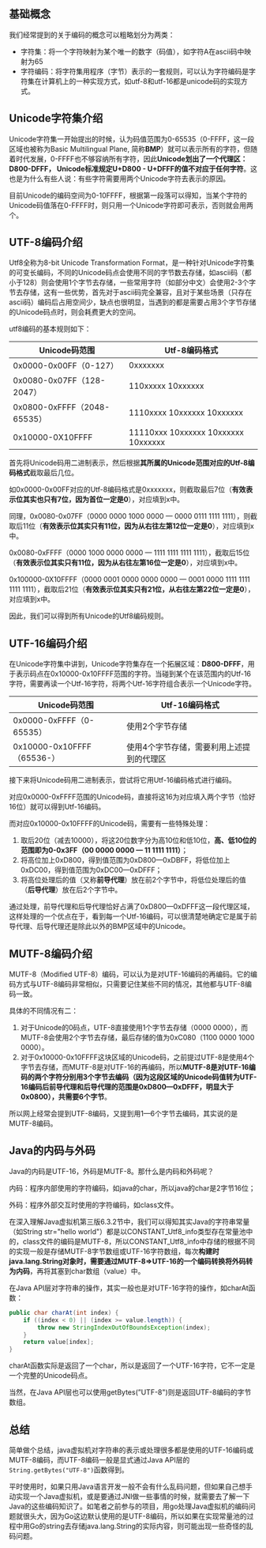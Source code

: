 ## 基础概念

我们经常提到的关于编码的概念可以粗略划分为两类：

- 字符集：将一个字符映射为某个唯一的数字（码值），如字符A在ascii码中映射为65
- 字符编码：将字符集用程序（字节）表示的一套规则，可以认为字符编码是字符集在计算机上的一种实现方式，如utf-8和utf-16都是unicode码的实现方式。



## Unicode字符集介绍

Unicode字符集一开始提出的时候，认为码值范围为0-65535（0-FFFF，这一段区域也被称为Basic Multilingual Plane, 简称**BMP**）就可以表示所有的字符，但随着时代发展，0-FFFF也不够容纳所有字符，因此**Unicode划出了一个代理区：D800-DFFF， Unicode标准规定U+D800 - U+DFFF的值不对应于任何字符**。这也是为什么有些人说：有些字符需要用两个Unicode字符去表示的原因。

目前Unicode的编码空间为0-10FFFF，根据第一段落可以得知，当某个字符的Unicode码值落在0-FFFF时，则只用一个Unicode字符即可表示，否则就会用两个。



## UTF-8编码介绍

Utf8全称为8-bit Unicode Transformation Format，是一种针对Unicode字符集的可变长编码，不同的Unicode码点会使用不同的字节数去存储，如ascii码（都小于128）则会使用1个字节去存储，一些常用字符（如部分中文）会使用2-3个字节去存储，这有一些优势，首先对于ascii码完全兼容，且对于某些场景（只存在ascii码）编码后占用空间少，缺点也很明显，当遇到的都是需要占用3个字节存储的Unicode码点时，则会耗费更大的空间。

utf8编码的基本规则如下：

| Unicode码范围               | Utf-8编码格式                       |
| --------------------------- | ----------------------------------- |
| 0x0000-0x00FF（0-127）      | 0xxxxxxx                            |
| 0x0080-0x07FF（128-2047）   | 110xxxxx 10xxxxxx                   |
| 0x0800-0xFFFF（2048-65535） | 1110xxxx 10xxxxxx 10xxxxxx          |
| 0x10000-0X10FFFF            | 11110xxx 10xxxxxx 10xxxxxx 10xxxxxx |

首先将Unicode码用二进制表示，然后根据**其所属的Unicode范围对应的Utf-8编码格式**截取最后几位。

如0x0000-0x00FF对应的Utf-8编码格式是0xxxxxxx，则截取最后7位（**有效表示位其实也只有7位，因为首位一定是0**），对应填到x中。

同理，0x0080-0x07FF（0000 0000 1000 0000 — 0000 0111 1111 1111），则截取后11位（**有效表示位其实只有11位，因为从右往左第12位一定是0**），对应填到x中。



0x0080-0xFFFF（0000 1000 0000 0000 — 1111 1111 1111 1111），截取后15位（**有效表示位其实只有11位，因为从右往左第16位一定是0**），对应填到x中。

0x100000-0X10FFFF（0000 0001 0000 0000 0000 — 0001 0000 1111 1111 1111 1111），截取后21位（**有效表示位其实只有21位，从右往左第22位一定是0**），对应填到x中。

因此，我们可以得到所有Unicode的Utf8编码规则。



## UTF-16编码介绍

在Unicode字符集中讲到，Unicode字符集存在一个拓展区域：**D800-DFFF**，用于表示码点在0x10000-0x10FFFF范围的字符。当碰到某个在该范围内的Utf-16字符，需要再读一个Utf-16字符，将两个Utf-16字符组合表示一个Unicode字符。

| Unicode码范围              | Utf-16编码格式                            |
| -------------------------- | ----------------------------------------- |
| 0x0000-0xFFFF（0-65535）   | 使用2个字节存储                           |
| 0x10000-0x10FFFF（65536-） | 使用4个字节存储，需要利用上述提到的代理区 |

接下来将Unicode码用二进制表示，尝试将它用Utf-16编码格式进行编码。

对应0x0000-0xFFFF范围的Unicode码，直接将这16为对应填入两个字节（恰好16位）就可以得到Utf-16编码。

而对应0x10000-0x10FFFF的Unicode码，需要有一些特殊处理：

1. 取后20位（减去10000），将这20位数字分为高10位和低10位，**高、低10位的范围即为0-0x3FF（00 0000 0000 — 11 1111 1111）**；
2. 将高位加上0xD800，得到值范围为0xD800—0xDBFF，将低位加上0xDC00，得到值范围为0xDC00—0xDFFF；
3. 将高位处理后的值（又称**前导代理**）放在前2个字节中，将低位处理后的值（**后导代理**）放在后2个字节中。

通过处理，前导代理和后导代理恰好占满了0xD800—0xDFFF这一段代理区域，这样处理的一个优点在于，看到每一个Utf-16编码，可以很清楚地确定它是属于前导代理、后导代理还是除此以外的BMP区域中的Unicode。



## MUTF-8编码介绍

MUTF-8（Modified UTF-8）编码，可以认为是对UTF-16编码的再编码。它的编码方式与UTF-8编码非常相似，只需要记住某些不同的情况，其他都与UTF-8编码一致。

具体的不同情况有二：

1. 对于Unicode的0码点，UTF-8直接使用1个字节去存储（0000 0000），而MUTF-8会使用2个字节去存储，最后存储的值为0xC080（1100 0000 1000 0000）。
2. 对于0x10000-0x10FFFF这块区域的Unicode码，之前提过UTF-8是使用4个字节去存储，而MUTF-8是对UTF-16的再编码，所以**MUTF-8是对UTF-16编码的两个字符分别用3个字节去编码（因为这段区域的Unicode码值转为UTF-16编码后前导代理和后导代理的范围是0xD800—0xDFFF，明显大于0x0800），共需要6个字节**。

所以网上经常会提到UTF-8编码，又提到用1—6个字节去编码，其实说的是MUTF-8编码。



## Java的内码与外码

Java的内码是UTF-16，外码是MUTF-8。那什么是内码和外码呢？

内码：程序内部使用的字符编码，如java的char，所以java的char是2字节16位；

外码：程序外部交互时使用的字符编码，如class文件。

在深入理解Java虚拟机第三版6.3.2节中，我们可以得知其实Java的字符串常量（如String str="hello world"）都是以CONSTANT_Utf8_info类型存在常量池中的，class文件的编码是MUTF-8，所以CONSTANT_Utf8_info中存储的根据不同的实现一般是存储MUTF-8字节数组或UTF-16字符数组，每次**构建时java.lang.String对象时，需要通过MUTF-8=>UTF-16的一个编码转换将外码转为内码**，再将其塞到char数组（value）中。

在Java API层对字符串的操作，其实一般也是对UTF-16字符的操作，如charAt函数：

```java
public char charAt(int index) {
    if ((index < 0) || (index >= value.length)) {
        throw new StringIndexOutOfBoundsException(index);
    }
    return value[index];
}
```

charAt函数实际是返回了一个char，所以是返回了一个UTF-16字符，它不一定是一个完整的Unicode码点。

当然，在Java API层也可以使用getBytes(”UTF-8")则是返回UTF-8编码的字节数组。



## 总结

简单做个总结，java虚拟机对字符串的表示或处理很多都是使用的UTF-16编码或MUTF-8编码，而UTF-8编码一般是显式通过Java API层的`String.getBytes("UTF-8")`函数得到。

平时使用时，如果只用Java语言开发一般不会有什么乱码问题，但如果自己想手动实现一个Java虚拟机，或是要通过JNI做一些事情的时候，就需要去了解一下Java的这些编码知识了。如笔者之前参与的项目，用go处理Java虚拟机的编码问题就很头大，因为Go这边默认使用的是UTF-8编码，所以如果在实现常量池的过程中用Go的string去存储java.lang.String的实际内容，则可能出现一些奇怪的乱码问题。